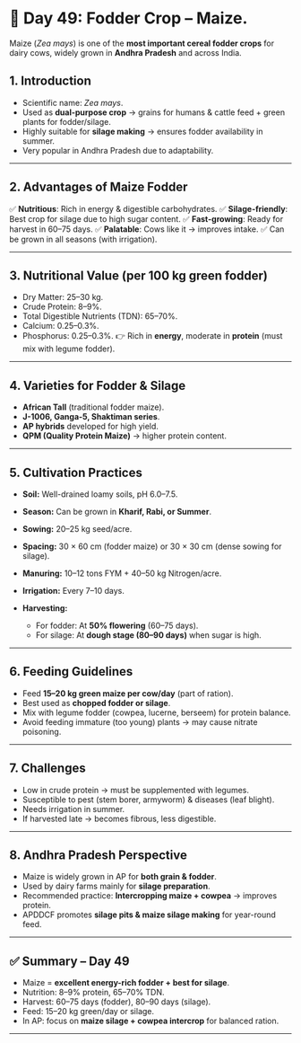 <H1>🐄 Day 49: Fodder Crop – Maize.</H1>

Maize (*Zea mays*) is one of the **most important cereal fodder crops** for dairy cows, widely grown in **Andhra Pradesh** and across India.



## 1. Introduction

* Scientific name: *Zea mays*.
* Used as **dual-purpose crop** → grains for humans & cattle feed + green plants for fodder/silage.
* Highly suitable for **silage making** → ensures fodder availability in summer.
* Very popular in Andhra Pradesh due to adaptability.

---

## 2. Advantages of Maize Fodder

✅ **Nutritious**: Rich in energy & digestible carbohydrates.
✅ **Silage-friendly**: Best crop for silage due to high sugar content.
✅ **Fast-growing**: Ready for harvest in 60–75 days.
✅ **Palatable**: Cows like it → improves intake.
✅ Can be grown in all seasons (with irrigation).

---

## 3. Nutritional Value (per 100 kg green fodder)

* Dry Matter: 25–30 kg.
* Crude Protein: 8–9%.
* Total Digestible Nutrients (TDN): 65–70%.
* Calcium: 0.25–0.3%.
* Phosphorus: 0.25–0.3%.
  👉 Rich in **energy**, moderate in **protein** (must mix with legume fodder).

---

## 4. Varieties for Fodder & Silage

* **African Tall** (traditional fodder maize).
* **J-1006, Ganga-5, Shaktiman series**.
* **AP hybrids** developed for high yield.
* **QPM (Quality Protein Maize)** → higher protein content.

---

## 5. Cultivation Practices

* **Soil:** Well-drained loamy soils, pH 6.0–7.5.
* **Season:** Can be grown in **Kharif, Rabi, or Summer**.
* **Sowing:** 20–25 kg seed/acre.
* **Spacing:** 30 × 60 cm (fodder maize) or 30 × 30 cm (dense sowing for silage).
* **Manuring:** 10–12 tons FYM + 40–50 kg Nitrogen/acre.
* **Irrigation:** Every 7–10 days.
* **Harvesting:**

  * For fodder: At **50% flowering** (60–75 days).
  * For silage: At **dough stage (80–90 days)** when sugar is high.

---

## 6. Feeding Guidelines

* Feed **15–20 kg green maize per cow/day** (part of ration).
* Best used as **chopped fodder or silage**.
* Mix with legume fodder (cowpea, lucerne, berseem) for protein balance.
* Avoid feeding immature (too young) plants → may cause nitrate poisoning.

---

## 7. Challenges

* Low in crude protein → must be supplemented with legumes.
* Susceptible to pest (stem borer, armyworm) & diseases (leaf blight).
* Needs irrigation in summer.
* If harvested late → becomes fibrous, less digestible.

---

## 8. Andhra Pradesh Perspective

* Maize is widely grown in AP for **both grain & fodder**.
* Used by dairy farms mainly for **silage preparation**.
* Recommended practice: **Intercropping maize + cowpea** → improves protein.
* APDDCF promotes **silage pits & maize silage making** for year-round feed.

---

## ✅ Summary – Day 49

* Maize = **excellent energy-rich fodder + best for silage**.
* Nutrition: 8–9% protein, 65–70% TDN.
* Harvest: 60–75 days (fodder), 80–90 days (silage).
* Feed: 15–20 kg green/day or silage.
* In AP: focus on **maize silage + cowpea intercrop** for balanced ration.

---

